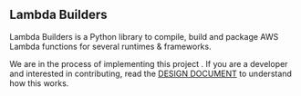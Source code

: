 ## Lambda Builders

Lambda Builders is a Python library to compile, build and package AWS Lambda functions for several runtimes & 
frameworks.

We are in the process of implementing this project . If you are a developer and interested in contributing, 
read the [DESIGN DOCUMENT](./DESIGN.md) to understand how this works.
